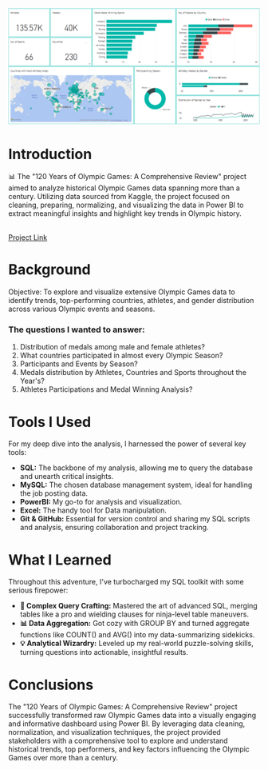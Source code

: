 <img src="https://github.com/Shahid-Malik4/120-years-of-olympics/blob/main/pbi-olympics.png" alt="Dashboard Image">

# Introduction
📊 The "120 Years of Olympic Games: A Comprehensive Review" project aimed to analyze historical Olympic Games data spanning more than a century. Utilizing data sourced from Kaggle, the project focused on cleaning, preparing, normalizing, and visualizing the data in Power BI to extract meaningful insights and highlight key trends in Olympic history.

<br>
<a href="https://shahidmalik.vercel.app/project/120-years-of-olympic-games">Project Link</a>
<br>

# Background
Objective: To explore and visualize extensive Olympic Games data to identify trends, top-performing countries, athletes, and gender distribution across various Olympic events and seasons.


### The questions I wanted to answer:

1. Distribution of medals among male and female athletes?
2. What countries participated in almost every Olympic Season?
3. Participants and Events by Season?
4. Medals distribution by Athletes, Countries and Sports throughout the Year's?
5. Athletes Participations and Medal Winning Analysis?


# Tools I Used
For my deep dive into the analysis, I harnessed the power of several key tools:

- **SQL:** The backbone of my analysis, allowing me to query the database and unearth critical insights.
- **MySQL:** The chosen database management system, ideal for handling the job posting data.
- **PowerBI:** My go-to for analysis and visualization.
- **Excel:** The handy tool for Data manipulation.
- **Git & GitHub:** Essential for version control and sharing my SQL scripts and analysis, ensuring collaboration and project tracking.

# What I Learned

Throughout this adventure, I've turbocharged my SQL toolkit with some serious firepower:

- **🧩 Complex Query Crafting:** Mastered the art of advanced SQL, merging tables like a pro and wielding clauses for ninja-level table maneuvers.
- **📊 Data Aggregation:** Got cozy with GROUP BY and turned aggregate functions like COUNT() and AVG() into my data-summarizing sidekicks.
- **💡 Analytical Wizardry:** Leveled up my real-world puzzle-solving skills, turning questions into actionable, insightful results.

# Conclusions

The "120 Years of Olympic Games: A Comprehensive Review" project successfully transformed raw Olympic Games data into a visually engaging and informative dashboard using Power BI. By leveraging data cleaning, normalization, and visualization techniques, the project provided stakeholders with a comprehensive tool to explore and understand historical trends, top performers, and key factors influencing the Olympic Games over more than a century.
